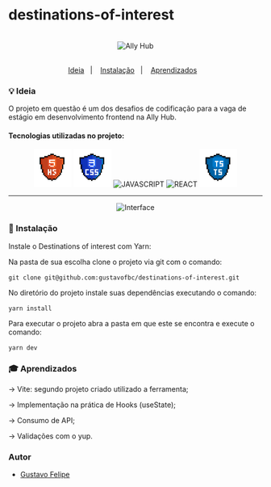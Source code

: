# destinations-of-interest
<br/>
<div align="center">
  <img alt="Ally Hub" src="https://allyhub.co/images/Logo.png"/>
</div>
<br/>

<p align="center">
  <a href="#bulb-ideia">Ideia</a>&nbsp;&nbsp;&nbsp;|&nbsp;&nbsp;&nbsp;
  <a href="#wrench-instalação">Instalação</a>&nbsp;&nbsp;&nbsp;|&nbsp;&nbsp;&nbsp;
  <a href="#mortar_board-aprendizados">Aprendizados</a>&nbsp;&nbsp;&nbsp;
</p>

### :bulb: Ideia
O projeto em questão é um dos desafios de codificação para a vaga de estágio em desenvolvimento frontend na Ally Hub.

<h4> Tecnologias utilizadas no projeto:</h4>

<p align="center">
    <img alt="HTML5" title="HTML5" src="https://github.com/gustavofbc/pixel_of_shields/blob/main/base/html.png" width="75"/>
    <img alt="CSS3" title="CSS3" src="https://github.com/gustavofbc/pixel_of_shields/blob/main/base/css.png" width="75"/>
    <img alt="JAVASCRIPT" title="JAVASCRIPT" src="https://github.com/gustavofbc/pixel_of_shields/blob/main/base/javascript.png" width="75"/>
    <img alt="REACT" title="REACT" src="https://github.com/gustavofbc/pixel_of_shields/blob/main/base/react.png" width="75"/>
    <img alt="TYPESCRIPT" title="TYPESCRIPT" src="https://github.com/gustavofbc/pixel_of_shields/blob/main/base/typescript.png" width="75"/>
    
</p>

<hr/>


<p align="center">
  <img alt="Interface" src="https://github.com/gustavofbc/word-inverter/blob/main/src/assets/destinations-of-interest-interface.png"/>
</p>


### :wrench: Instalação

Instale o Destinations of interest com Yarn:


Na pasta de sua escolha clone o projeto via git com o comando:
```
git clone git@github.com:gustavofbc/destinations-of-interest.git
```

No diretório do projeto instale suas dependências executando o comando:
```
yarn install
```

Para executar o projeto abra a pasta em que este se encontra e execute o comando:
```
yarn dev
```

### :mortar_board: Aprendizados

-> Vite: segundo projeto criado utilizado a ferramenta;

-> Implementação na prática de Hooks (useState);

-> Consumo de API;

-> Validações com o yup.

### Autor

- [Gustavo Felipe](https://github.com/gustavofbc)
